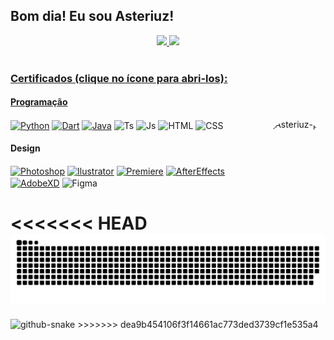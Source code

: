 ## Bom dia! Eu sou Asteriuz!

<div align="center">
  <a href="https://github.com/asteriuz">
  <img height="180em" src="https://github-readme-stats.vercel.app/api?username=asteriuz&show_icons=true&theme=dracula&include_all_commits=true&count_private=true"/>
  <img height="180em" src="https://github-readme-stats.vercel.app/api/top-langs/?username=asteriuz&layout=compact&langs_count=7&theme=dracula"/>
</div>

<div style="display: inline_block"><br>
  <h3>Certificados (clique no ícone para abri-los):</h3>
  <h4>Programação</h4>
  <a href="Certificados/Python.pdf"><img align="center" alt="Python" height="30" width="40" src="https://cdn.jsdelivr.net/gh/devicons/devicon/icons/python/python-original.svg"></a>
  <a href="Certificados/Dart.pdf"><img align="center" alt="Dart" height="30" width="40" src="https://cdn.jsdelivr.net/gh/devicons/devicon/icons/dart/dart-original.svg"></a>
  <a href="Certificados/Typescript.pdf"><img align="center" alt="Java" height="30" width="40" src="https://cdn.jsdelivr.net/gh/devicons/devicon/icons/java/java-original.svg"></a>
  <img align="center" alt="Ts" height="30" width="40" src="https://cdn.jsdelivr.net/gh/devicons/devicon/icons/typescript/typescript-plain.svg">
  <img align="center" alt="Js" height="30" width="40" src="https://cdn.jsdelivr.net/gh/devicons/devicon/icons/javascript/javascript-plain.svg">
  <img align="center" alt="HTML" height="30" width="40" src="https://cdn.jsdelivr.net/gh/devicons/devicon/icons/html5/html5-original.svg">
  <img align="center" alt="CSS" height="30" width="40" src="https://cdn.jsdelivr.net/gh/devicons/devicon/icons/css3/css3-original.svg">

  <img align="right" alt="Asteriuz-pic" height="150" style="border-radius:50px;" src="https://media.discordapp.net/attachments/1025359092258185226/1037171154626019479/Luffy.jpeg?width=683&height=701">
  <br/>
  <h4>Design</h4>
  <a href="Certificados/Photoshop.pdf"><img align="center" alt="Photoshop" height="30" width="40" src="https://cdn.jsdelivr.net/gh/devicons/devicon/icons/photoshop/photoshop-line.svg"></a>
  <a href="Certificados/Ilustrator.pdf"><img align="center" alt="Ilustrator" height="30" width="40" src="https://cdn.jsdelivr.net/gh/devicons/devicon/icons/illustrator/illustrator-line.svg"></a>
  <a href="Certificados/Premiere.pdf"><img align="center" alt="Premiere" height="30" width="40" src="https://cdn.jsdelivr.net/gh/devicons/devicon/icons/premierepro/premierepro-original.svg"></a>
  <a href="Certificados/AfterEffects.pdf"><img align="center" alt="AfterEffects" height="30" width="40" src="https://cdn.jsdelivr.net/gh/devicons/devicon/icons/aftereffects/aftereffects-original.svg"></a>
   <a href="Certificados/AdobeXD.pdf"><img align="center" alt="AdobeXD" height="30" width="40" src="https://cdn.jsdelivr.net/gh/devicons/devicon/icons/xd/xd-line.svg"></a>
  <img align="center" alt="Figma" height="30" width="40" src="https://cdn.jsdelivr.net/gh/devicons/devicon/icons/figma/figma-original.svg">
  
</div>

<<<<<<< HEAD
![snake svg](https://github.com/Asteriuz/Asteriuz/blob/output/github-contribution-grid-snake.svg)
=======

<picture>
  <source media="(prefers-color-scheme: dark)" srcset="https://github.com/Asteriuz/Asteriuz/blob/output/github-contribution-grid-snake-dark.svg" />
  <source media="(prefers-color-scheme: light)" srcset="https://github.com/Asteriuz/Asteriuz/blob/output/github-contribution-grid-snake.svg" />
  <img alt="github-snake" src="github-snake.svg" />
</picture>
>>>>>>> dea9b454106f3f14661ac773ded3739cf1e535a4
